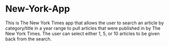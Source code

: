 # New-York-App

This is The New York Times app that allows the user to search an article by category/title in a year range to pull articles that were published in by The New York Times. The user can select either 1, 5, or 10 articles to be given back from the search.
